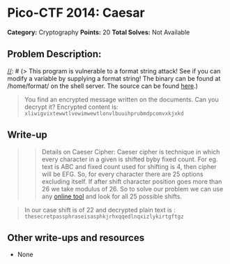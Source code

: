 # Pico-CTF 2014: Caesar

**Category:** Cryptography
**Points:** 20
**Total Solves:** Not Available
## Problem Description:

[//]: # (> This program is vulnerable to a format string attack! See if you can modify a variable by supplying a format string! The binary can be found at /home/format/ on the shell server. The source can be found [here](format.c).)
> You find an encrypted message written on the documents. Can you decrypt it?
> Encrypted content is: `xliwigvixtewwtlvewimwewtlonvlbuuihprubmdpcomvxkjxkd`

## Write-up
[//]: # (> Your write up goes here.)
>> Details on Caeser Cipher: Caeser cipher is technique in which every character in a given is shifted byby fixed count. For eg. text is ABC and fixed count used for shifting is 4, then cipher will be EFG. So, for every character there are 25 options excluding itself. If after shift character position goes more than 26 we take modulus of 26.
> So to solve our problem we can use any [online tool](http://www.xarg.org/tools/caesar-cipher/) and look for all 25 possible shifts.

> In our case shift is of 22 and decrypted plain text is : `thesecretpassphraseisasphkjrhxqqedlnqxizlykirtgftgz`

## Other write-ups and resources

* None

